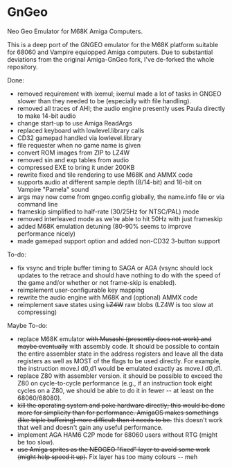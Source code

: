 # GnGeo
Neo Geo Emulator for M68K Amiga Computers.

This is a deep port of the GNGEO emulator for the M68K platform suitable for 68060 and Vampire equiopped Amiga computers. Due to substantial deviations from the original Amiga-GnGeo fork, I've de-forked the whole repository.

Done:
- removed requirement with ixemul; ixemul made a lot of tasks in GNGEO slower than they needed to be (especially with file handling).
- removed all traces of AHI; the audio engine presently uses Paula directly to make 14-bit audio
- change start-up to use Amiga ReadArgs
- replaced keyboard with lowlevel.library calls
- CD32 gamepad handled via lowlevel.library
- file requester when no game name is given
- convert ROM images from ZIP to LZ4W
- removed sin and exp tables from audio
- compressed EXE to bring it under 200KB
- rewrite fixed and tile rendering to use M68K and AMMX code
- supports audio at different sample depth (8/14-bit) and 16-bit on Vampire "Pamela" sound
- args may now come from gngeo.config globally, the name.info file or via command line
- frameskip simplified to half-rate (30/25Hz for NTSC/PAL) mode
- removed interleaved mode as we're able to hit 50Hz with just frameskip
- added M68K emulation detuning (80-90% seems to improve performance nicely)
- made gamepad support option and added non-CD32 3-button support

To-do:
- fix vsync and triple buffer timing to SAGA or AGA (vsync should lock updates to the retrace and should have nothing to do with the speed of the game and/or whether or not frame-skip is enabled).
- reimplement user-configurable key mapping
- rewrite the audio engine with M68K and (optional) AMMX code
- reimplement save states using ~~LZ4W~~ raw blobs (LZ4W is too slow at compressing)

Maybe To-do:
- replace M68K emulator ~~with Musashi (presently does not work) and maybe eventually~~ with assembly code. It should be possible to contain the entire assembler state in the address registers and leave all the data registers as well as MOST of the flags to be used directly. For example, the instruction move.l d0,d1 would be emulated exactly as move.l d0,d1.
- replace Z80 with assembler version. it should be possible to exceed the Z80 on cycle-to-cycle performance (e.g., if an instruction took eight cycles on a Z80, we should be able to do it in fewer -- at least on the 68060/68080).
- ~~kill the operating system and poke hardware directly; this would be done more for simplicity than for performance. AmigaOS makes somethings (like triple buffering) more difficult than it needs to be.~~ this doesn't work that well and doesn't gain any useful performance.
- implement AGA HAM6 C2P mode for 68060 users without RTG (might be too slow).
- ~~use Amiga sprites as the NEOGEO "fixed" layer to avoid some work (might help speed it up).~~ Fix layer has too many colours -- meh
